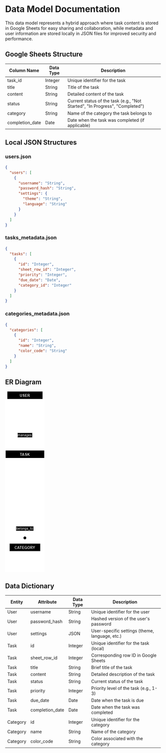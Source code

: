 
# Data Model Documentation

This data model represents a hybrid approach where task content is stored in Google Sheets for easy sharing and collaboration, while metadata and user information are stored locally in JSON files for improved security and performance.
## Google Sheets Structure

| Column Name | Data Type | Description |
|-------------|-----------|-------------|
| task_id     | Integer   | Unique identifier for the task |
| title       | String    | Title of the task |
| content     | String    | Detailed content of the task |
| status      | String    | Current status of the task (e.g., "Not Started", "In Progress", "Completed") |
| category    | String    | Name of the category the task belongs to |
| completion_date | Date  | Date when the task was completed (if applicable) |

## Local JSON Structures

### users.json

```json
{
  "users": [
    {
      "username": "String",
      "password_hash": "String",
      "settings": {
        "theme": "String",
        "language": "String"
      }
    }
  ]
}
```

### tasks_metadata.json

```json
{
  "tasks": [
    {
      "id": "Integer",
      "sheet_row_id": "Integer",
      "priority": "Integer",
      "due_date": "Date",
      "category_id": "Integer"
    }
  ]
}
```

### categories_metadata.json

```json
{
  "categories": [
    {
      "id": "Integer",
      "name": "String",
      "color_code": "String"
    }
  ]
}
```

## ER Diagram

![ER-Diagram](/docs/ER-Diagramm.drawio.png)

## Data Dictionary

| Entity | Attribute | Data Type | Description |
|--------|-----------|-----------|-------------|
| User | username | String | Unique identifier for the user |
| User | password_hash | String | Hashed version of the user's password |
| User | settings | JSON | User-specific settings (theme, language, etc.) |
| Task | id | Integer | Unique identifier for the task (local) |
| Task | sheet_row_id | Integer | Corresponding row ID in Google Sheets |
| Task | title | String | Brief title of the task |
| Task | content | String | Detailed description of the task |
| Task | status | String | Current status of the task |
| Task | priority | Integer | Priority level of the task (e.g., 1-3) |
| Task | due_date | Date | Date when the task is due |
| Task | completion_date | Date | Date when the task was completed |
| Category | id | Integer | Unique identifier for the category |
| Category | name | String | Name of the category |
| Category | color_code | String | Color associated with the category |
